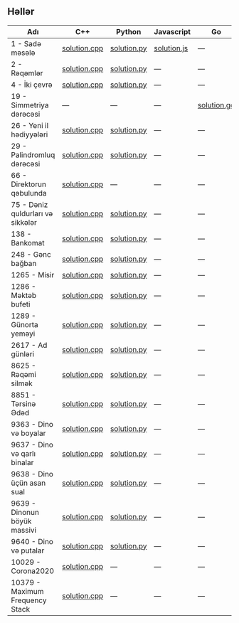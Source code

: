## Həllər
|Adı|C++|Python|Javascript| Go |
|---|---|---|---|---|
|1 - Sadə məsələ  | [solution.cpp](https://github.com/YunisDEV/e-olymp/blob/master/0000-0999/1%20-%20Sad%C9%99%20m%C9%99s%C9%99l%C9%99/solution.cpp)  | [solution.py](https://github.com/YunisDEV/e-olymp/blob/master/0000-0999/1%20-%20Sad%C9%99%20m%C9%99s%C9%99l%C9%99/solution.py)   | [solution.js](https://github.com/YunisDEV/e-olymp/blob/master/0000-0999/1%20-%20Sad%C9%99%20m%C9%99s%C9%99l%C9%99/solution.js)   | &mdash;|
| 2 - Rəqəmlər  | [solution.cpp](https://github.com/YunisDEV/e-olymp/blob/master/0000-0999/2%20-%20R%C9%99q%C9%99ml%C9%99r/solution.cpp)  |  [solution.py](https://github.com/YunisDEV/e-olymp/blob/master/0000-0999/2%20-%20R%C9%99q%C9%99ml%C9%99r/solution.py)  | &mdash; |&mdash;|
|  4 - İki çevrə | [solution.cpp](https://github.com/YunisDEV/e-olymp/blob/master/0000-0999/4%20-%20%C4%B0ki%20%C3%A7evr%C9%99/solution.cpp)   | [solution.py](https://github.com/YunisDEV/e-olymp/blob/master/0000-0999/4%20-%20%C4%B0ki%20%C3%A7evr%C9%99/solution.py)   |&mdash; |&mdash;|
|19 - Simmetriya dərəcəsi| &mdash; | &mdash; | &mdash; | [solution.go](https://github.com/YunisDEV/e-olymp/blob/master/0000-0999/19%20-%20Simmetriya%20d%C9%99r%C9%99c%C9%99si/solution.go) |&mdash;|
|26 - Yeni il hədiyyələri|[solution.cpp](https://github.com/YunisDEV/e-olymp/blob/master/0000-0999/26%20-%20Yeni%20il%20h%C9%99diyy%C9%99l%C9%99ri/solution.cpp) | [solution.py](https://github.com/YunisDEV/e-olymp/blob/master/0000-0999/26%20-%20Yeni%20il%20h%C9%99diyy%C9%99l%C9%99ri/solution.py) |&mdash;|&mdash;|
|29 - Palindromluq dərəcəsi| [solution.cpp](https://github.com/YunisDEV/e-olymp/blob/master/0000-0999/29%20-%20Palindromluq%20d%C9%99r%C9%99c%C9%99si/solution.cpp) |[solution.py](https://github.com/YunisDEV/e-olymp/blob/master/0000-0999/29%20-%20Palindromluq%20d%C9%99r%C9%99c%C9%99si/solution.py)|&mdash;|&mdash;|
|66 - Direktorun qəbulunda|[solution.cpp](https://github.com/YunisDEV/e-olymp/blob/master/0000-0999/66%20-%20Direktorun%20q%C9%99bulunda/solution.cpp)|&mdash;|&mdash;|&mdash;|
|75 - Dəniz quldurları və sikkələr|[solution.cpp](https://github.com/YunisDEV/e-olymp/blob/master/0000-0999/75%20-%20D%C9%99niz%20quldurlar%C4%B1%20v%C9%99%20sikk%C9%99l%C9%99r/solution.cpp)|[solution.py](https://github.com/YunisDEV/e-olymp/blob/master/0000-0999/75%20-%20D%C9%99niz%20quldurlar%C4%B1%20v%C9%99%20sikk%C9%99l%C9%99r/solution.py)|&mdash;|&mdash;|
|138 - Bankomat|[solution.cpp](https://github.com/YunisDEV/e-olymp/blob/master/0000-0999/138%20-%20Bankomat/solution.cpp)|[solution.py](https://github.com/YunisDEV/e-olymp/blob/master/0000-0999/138%20-%20Bankomat/solution.py)|&mdash;|&mdash;|
|248 - Gənc bağban|[solution.cpp](https://github.com/YunisDEV/e-olymp/blob/master/0000-0999/248%20-%20G%C9%99nc%20ba%C4%9Fban/solution.cpp)|[solution.py](https://github.com/YunisDEV/e-olymp/blob/master/0000-0999/248%20-%20G%C9%99nc%20ba%C4%9Fban/solution.py)|&mdash;|&mdash;|
|1265 - Misir|[solution.cpp](https://github.com/YunisDEV/e-olymp/blob/master/1000-1999/1265%20-%20Misir/solution.cpp)|[solution.py](https://github.com/YunisDEV/e-olymp/blob/master/1000-1999/1265%20-%20Misir/solution.py)|&mdash;|&mdash;|
|1286 - Məktəb bufeti|[solution.cpp](https://github.com/YunisDEV/e-olymp/blob/master/1000-1999/1286%20-%20M%C9%99kt%C9%99b%20bufeti/solution.cpp)|[solution.py](https://github.com/YunisDEV/e-olymp/blob/master/1000-1999/1286%20-%20M%C9%99kt%C9%99b%20bufeti/solution.py)|&mdash;|&mdash;|
|1289 - Günorta yeməyi|[solution.cpp](https://github.com/YunisDEV/e-olymp/blob/master/1000-1999/1289%20-%20G%C3%BCnorta%20yem%C9%99yi/solution.cpp)|[solution.py](https://github.com/YunisDEV/e-olymp/blob/master/1000-1999/1289%20-%20G%C3%BCnorta%20yem%C9%99yi/solution.py)|&mdash;|&mdash;|
|2617 - Ad günləri|[solution.cpp](https://github.com/YunisDEV/e-olymp/blob/master/2000-2999/2617%20-%20Ad%20g%C3%BCnl%C9%99ri/solution.cpp)|[solution.py](https://github.com/YunisDEV/e-olymp/blob/master/2000-2999/2617%20-%20Ad%20g%C3%BCnl%C9%99ri/solution.py)|&mdash;|&mdash;|
|8625 - Rəqəmi silmək|[solution.cpp](https://github.com/YunisDEV/e-olymp/blob/master/8000-8999/8625%20-%20R%C9%99q%C9%99mi%20silm%C9%99k/solution.cpp)|[solution.py](https://github.com/YunisDEV/e-olymp/blob/master/8000-8999/8625%20-%20R%C9%99q%C9%99mi%20silm%C9%99k/solution.py)|&mdash;|&mdash;|
|8851 - Tərsinə Ədəd|[solution.cpp](https://github.com/YunisDEV/e-olymp/blob/master/8000-8999/8851%20-%20T%C9%99rsin%C9%99%20%C6%8Fd%C9%99d/solution.cpp)|[solution.py](https://github.com/YunisDEV/e-olymp/blob/master/8000-8999/8851%20-%20T%C9%99rsin%C9%99%20%C6%8Fd%C9%99d/solution.py)|&mdash;|&mdash;|
|9363 - Dino və boyalar|[solution.cpp](https://github.com/YunisDEV/e-olymp/blob/master/9000-9999/9363%20-%20Dino%20v%C9%99%20boyalar/solution.cpp)|[solution.py](https://github.com/YunisDEV/e-olymp/blob/master/9000-9999/9363%20-%20Dino%20v%C9%99%20boyalar/solution.py)|&mdash;|&mdash;|
|9637 - Dino və qarlı binalar|[solution.cpp](https://github.com/YunisDEV/e-olymp/blob/master/9000-9999/9637%20-%20Dino%20v%C9%99%20qarl%C4%B1%20binalar/solution.cpp)|[solution.py](https://github.com/YunisDEV/e-olymp/blob/master/9000-9999/9637%20-%20Dino%20v%C9%99%20qarl%C4%B1%20binalar/solution.py)|&mdash;|&mdash;|
|9638 - Dino üçün asan sual|[solution.cpp](https://github.com/YunisDEV/e-olymp/blob/master/9000-9999/9638%20-%20Dino%20%C3%BC%C3%A7%C3%BCn%20asan%20sual/solution.cpp)|[solution.py](https://github.com/YunisDEV/e-olymp/blob/master/9000-9999/9638%20-%20Dino%20%C3%BC%C3%A7%C3%BCn%20asan%20sual/solution.py)|&mdash;|&mdash;|
|9639 - Dinonun böyük massivi|[solution.cpp](https://github.com/YunisDEV/e-olymp/blob/master/9000-9999/9639%20-%20Dinonun%20b%C3%B6y%C3%BCk%20massivi/solution.cpp)|[solution.py](https://github.com/YunisDEV/e-olymp/blob/master/9000-9999/9639%20-%20Dinonun%20b%C3%B6y%C3%BCk%20massivi/solution.py)|&mdash;|&mdash;|
|9640 - Dino və putalar|[solution.cpp](https://github.com/YunisDEV/e-olymp/blob/master/9000-9999/9640%20-%20Dino%20v%C9%99%20putalar/solution.cpp)|[solution.py](https://github.com/YunisDEV/e-olymp/blob/master/9000-9999/9640%20-%20Dino%20v%C9%99%20putalar/solution.py)|&mdash;|&mdash;|
|10029 - Corona2020|[solution.cpp](https://github.com/YunisDEV/e-olymp/blob/master/10000%2B/10029%20-%20Corona2020/solution.cpp)|&mdash;|&mdash;|&mdash;|
|10379 - Maximum Frequency Stack|[solution.cpp]()|&mdash;|&mdash;|&mdash;|